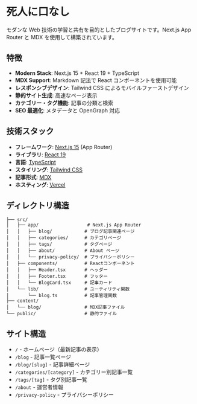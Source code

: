 # 死人に口なし

モダンな Web 技術の学習と共有を目的としたブログサイトです。Next.js App Router と MDX を使用して構築されています。

## 特徴

- **Modern Stack**: Next.js 15 + React 19 + TypeScript
- **MDX Support**: Markdown 記法で React コンポーネントを使用可能
- **レスポンシブデザイン**: Tailwind CSS によるモバイルファーストデザイン
- **静的サイト生成**: 高速なページ表示
- **カテゴリー・タグ機能**: 記事の分類と検索
- **SEO 最適化**: メタデータと OpenGraph 対応

## 技術スタック

- **フレームワーク**: [Next.js 15](https://nextjs.org/) (App Router)
- **ライブラリ**: [React 19](https://reactjs.org/)
- **言語**: [TypeScript](https://www.typescriptlang.org/)
- **スタイリング**: [Tailwind CSS](https://tailwindcss.com/)
- **記事形式**: [MDX](https://mdxjs.com/)
- **ホスティング**: [Vercel](https://vercel.com/)

## ディレクトリ構造

```
├── src/
│   ├── app/                  # Next.js App Router
│   │   ├── blog/            # ブログ記事関連ページ
│   │   ├── categories/      # カテゴリページ
│   │   ├── tags/            # タグページ
│   │   ├── about/           # About ページ
│   │   └── privacy-policy/  # プライバシーポリシー
│   ├── components/          # Reactコンポーネント
│   │   ├── Header.tsx       # ヘッダー
│   │   ├── Footer.tsx       # フッター
│   │   └── BlogCard.tsx     # 記事カード
│   └── lib/                 # ユーティリティ関数
│       └── blog.ts          # 記事管理関数
├── content/
│   └── blog/                # MDX記事ファイル
└── public/                  # 静的ファイル
```

## サイト構造

- `/` - ホームページ（最新記事の表示）
- `/blog` - 記事一覧ページ
- `/blog/[slug]` - 記事詳細ページ
- `/categories/[category]` - カテゴリー別記事一覧
- `/tags/[tag]` - タグ別記事一覧
- `/about` - 運営者情報
- `/privacy-policy` - プライバシーポリシー
